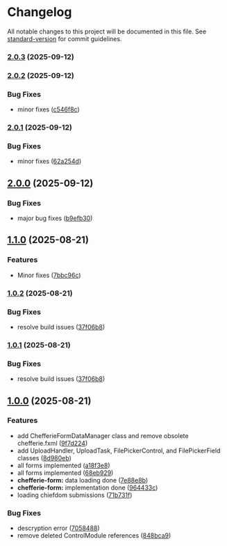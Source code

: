 # Changelog

All notable changes to this project will be documented in this file. See [standard-version](https://github.com/conventional-changelog/standard-version) for commit guidelines.

### [2.0.3](https://github.com/brinestone/civilio-frontend/compare/v2.0.2...v2.0.3) (2025-09-12)

### [2.0.2](https://github.com/brinestone/civilio-frontend/compare/v2.0.1...v2.0.2) (2025-09-12)


### Bug Fixes

* minor fixes ([c546f8c](https://github.com/brinestone/civilio-frontend/commit/c546f8cc034e03d3d8c8df5ec161771849660e96))

### [2.0.1](https://github.com/brinestone/civilio-frontend/compare/v2.0.0...v2.0.1) (2025-09-12)


### Bug Fixes

* minor fixes ([62a254d](https://github.com/brinestone/civilio-frontend/commit/62a254dd011206949a4445ad87c7c4da1cde6d84))

## [2.0.0](https://github.com/brinestone/civilio-frontend/compare/v1.1.0...v2.0.0) (2025-09-12)


### Bug Fixes

* major bug fixes ([b9efb30](https://github.com/brinestone/civilio-frontend/commit/b9efb30c8a3d964c3e12366f3d3d2d6fd733f21e))

## [1.1.0](https://github.com/brinestone/civilio-frontend/compare/v1.0.2...v1.1.0) (2025-08-21)


### Features

* Minor fixes ([7bbc96c](https://github.com/brinestone/civilio-frontend/commit/7bbc96cf39c035cd33c360508fdf9e0509c9794a))

### [1.0.2](https://github.com/brinestone/civilio-frontend/compare/v1.0.0...v1.0.2) (2025-08-21)


### Bug Fixes

* resolve build issues ([37f06b8](https://github.com/brinestone/civilio-frontend/commit/37f06b8557eb085e4f9e7258a40b8803914e0b42))

### [1.0.1](https://github.com/brinestone/civilio-frontend/compare/v1.0.0...v1.0.1) (2025-08-21)


### Bug Fixes

* resolve build issues ([37f06b8](https://github.com/brinestone/civilio-frontend/commit/37f06b8557eb085e4f9e7258a40b8803914e0b42))

## [1.0.0](https://github.com/brinestone/civilio-frontend/compare/v0.0.1...v1.0.0) (2025-08-21)


### Features

* add ChefferieFormDataManager class and remove obsolete chefferie.fxml ([9f7d224](https://github.com/brinestone/civilio-frontend/commit/9f7d224980bfa88a16972954ea2dd3b16fa703ed))
* add UploadHandler, UploadTask, FilePickerControl, and FilePickerField classes ([8d980eb](https://github.com/brinestone/civilio-frontend/commit/8d980eba7a062149037914ffaaadf20212bbfc22))
* all forms implemented ([a18f3e8](https://github.com/brinestone/civilio-frontend/commit/a18f3e809c3f75db247a7a07a0006416bd6cca38))
* all forms implemented ([68eb929](https://github.com/brinestone/civilio-frontend/commit/68eb92913d02bb3b0ba5a55d408923271ae1c6b5))
* **chefferie-form:** data loading done ([7e88e8b](https://github.com/brinestone/civilio-frontend/commit/7e88e8b314fe704e0d1ad70e3a03cd03b2683565))
* **chefferie-form:** implementation done ([964433c](https://github.com/brinestone/civilio-frontend/commit/964433cbdf103ffba06ff6f4ef323bc2f449857b))
* loading chiefdom submissions ([71b731f](https://github.com/brinestone/civilio-frontend/commit/71b731f8a1646e1bec299a9d6555c8705c31da1f))


### Bug Fixes

* descryption error ([7058488](https://github.com/brinestone/civilio-frontend/commit/70584888e49a915cff7027501f98341dc174be46))
* remove deleted ControlModule references ([848bca9](https://github.com/brinestone/civilio-frontend/commit/848bca9d652b19007c26a85ef01c50e854237863))

